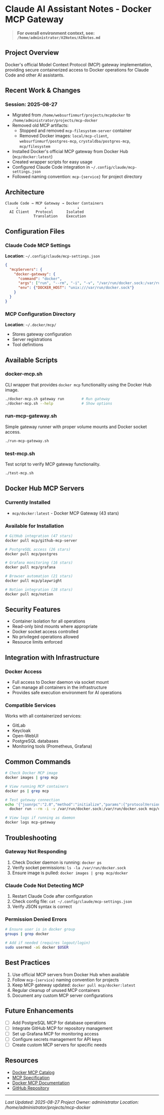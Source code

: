 # Claude AI Assistant Notes - Docker MCP Gateway

> **For overall environment context, see: `/home/administrator/AINotes/AINotes.md`**

## Project Overview
Docker's official Model Context Protocol (MCP) gateway implementation, providing secure containerized access to Docker operations for Claude Code and other AI assistants.

## Recent Work & Changes

### Session: 2025-08-27
- Migrated from `/home/websurfinmurf/projects/mcpdocker` to `/home/administrator/projects/mcp-docker`
- Removed old MCP artifacts:
  - Stopped and removed `mcp-filesystem-server` container
  - Removed Docker images: `local/mcp-client`, `websurfinmurf/postgres-mcp`, `crystaldba/postgres-mcp`, `mcp/filesystem`
- Installed Docker's official MCP gateway from Docker Hub (`mcp/docker:latest`)
- Created wrapper scripts for easy usage
- Configured Claude Code integration in `~/.config/claude/mcp-settings.json`
- Followed naming convention: `mcp-{service}` for project directory

## Architecture

```
Claude Code → MCP Gateway → Docker Containers
     ↓            ↓              ↓
  AI Client   Protocol      Isolated
             Translation    Execution
```

## Configuration Files

### Claude Code MCP Settings
**Location**: `~/.config/claude/mcp-settings.json`
```json
{
  "mcpServers": {
    "docker-gateway": {
      "command": "docker",
      "args": ["run", "--rm", "-i", "-v", "/var/run/docker.sock:/var/run/docker.sock", ...],
      "env": {"DOCKER_HOST": "unix:///var/run/docker.sock"}
    }
  }
}
```

### MCP Configuration Directory
**Location**: `~/.docker/mcp/`
- Stores gateway configuration
- Server registrations
- Tool definitions

## Available Scripts

### docker-mcp.sh
CLI wrapper that provides `docker mcp` functionality using the Docker Hub image.
```bash
./docker-mcp.sh gateway run        # Run gateway
./docker-mcp.sh --help             # Show options
```

### run-mcp-gateway.sh
Simple gateway runner with proper volume mounts and Docker socket access.
```bash
./run-mcp-gateway.sh
```

### test-mcp.sh
Test script to verify MCP gateway functionality.
```bash
./test-mcp.sh
```

## Docker Hub MCP Servers

### Currently Installed
- `mcp/docker:latest` - Docker MCP Gateway (43 stars)

### Available for Installation
```bash
# GitHub integration (47 stars)
docker pull mcp/github-mcp-server

# PostgreSQL access (26 stars)
docker pull mcp/postgres

# Grafana monitoring (16 stars)
docker pull mcp/grafana

# Browser automation (21 stars)
docker pull mcp/playwright

# Notion integration (28 stars)
docker pull mcp/notion
```

## Security Features
- Container isolation for all operations
- Read-only bind mounts where appropriate
- Docker socket access controlled
- No privileged operations allowed
- Resource limits enforced

## Integration with Infrastructure

### Docker Access
- Full access to Docker daemon via socket mount
- Can manage all containers in the infrastructure
- Provides safe execution environment for AI operations

### Compatible Services
Works with all containerized services:
- GitLab
- Keycloak
- Open-WebUI
- PostgreSQL databases
- Monitoring tools (Prometheus, Grafana)

## Common Commands

```bash
# Check Docker MCP image
docker images | grep mcp

# View running MCP containers
docker ps | grep mcp

# Test gateway connection
echo '{"jsonrpc":"2.0","method":"initialize","params":{"protocolVersion":"1.0.0"},"id":1}' | \
  docker run --rm -i -v /var/run/docker.sock:/var/run/docker.sock mcp/docker:latest

# View logs if running as daemon
docker logs mcp-gateway
```

## Troubleshooting

### Gateway Not Responding
1. Check Docker daemon is running: `docker ps`
2. Verify socket permissions: `ls -la /var/run/docker.sock`
3. Ensure image is pulled: `docker images | grep mcp/docker`

### Claude Code Not Detecting MCP
1. Restart Claude Code after configuration
2. Check config file: `cat ~/.config/claude/mcp-settings.json`
3. Verify JSON syntax is correct

### Permission Denied Errors
```bash
# Ensure user is in docker group
groups | grep docker

# Add if needed (requires logout/login)
sudo usermod -aG docker $USER
```

## Best Practices
1. Use official MCP servers from Docker Hub when available
2. Follow `mcp-{service}` naming convention for projects
3. Keep MCP gateway updated: `docker pull mcp/docker:latest`
4. Regular cleanup of unused MCP containers
5. Document any custom MCP server configurations

## Future Enhancements
- [ ] Add PostgreSQL MCP for database operations
- [ ] Integrate GitHub MCP for repository management
- [ ] Set up Grafana MCP for monitoring access
- [ ] Configure secrets management for API keys
- [ ] Create custom MCP servers for specific needs

## Resources
- [Docker MCP Catalog](https://hub.docker.com/mcp)
- [MCP Specification](https://spec.modelcontextprotocol.io/)
- [Docker MCP Documentation](https://docs.docker.com/ai/mcp-catalog-and-toolkit/)
- [GitHub Repository](https://github.com/docker/mcp-gateway)

---
*Last Updated: 2025-08-27*
*Project Owner: administrator*
*Location: /home/administrator/projects/mcp-docker*